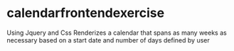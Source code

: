 # calendarfrontendexercise
Using Jquery and Css Renderizes a calendar that spans as many weeks as necessary based on a start date and number of days defined by user 
